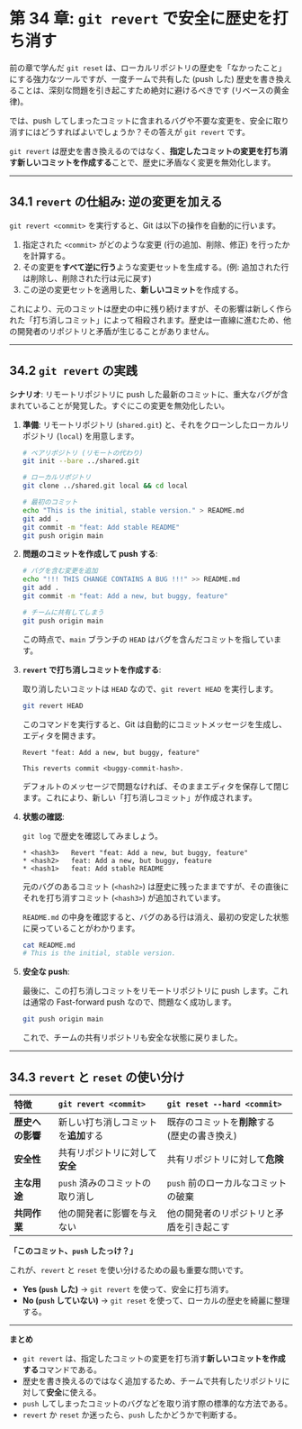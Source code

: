 # 第 34 章: `git revert` で安全に歴史を打ち消す

前の章で学んだ `git reset` は、ローカルリポジトリの歴史を「なかったこと」にする強力なツールですが、一度チームで共有した (push した) 歴史を書き換えることは、深刻な問題を引き起こすため絶対に避けるべきです (リベースの黄金律)。

では、push してしまったコミットに含まれるバグや不要な変更を、安全に取り消すにはどうすればよいでしょうか？その答えが `git revert` です。

`git revert` は歴史を書き換えるのではなく、**指定したコミットの変更を打ち消す新しいコミットを作成する**ことで、歴史に矛盾なく変更を無効化します。

---
## 34.1 `revert` の仕組み: 逆の変更を加える

`git revert <commit>` を実行すると、Git は以下の操作を自動的に行います。

1.  指定された `<commit>` がどのような変更 (行の追加、削除、修正) を行ったかを計算する。
2.  その変更を**すべて逆に行う**ような変更セットを生成する。(例: 追加された行は削除し、削除された行は元に戻す)
3.  この逆の変更セットを適用した、**新しいコミット**を作成する。

これにより、元のコミットは歴史の中に残り続けますが、その影響は新しく作られた「打ち消しコミット」によって相殺されます。歴史は一直線に進むため、他の開発者のリポジトリと矛盾が生じることがありません。

---
## 34.2 `git revert` の実践

**シナリオ**: リモートリポジトリに push した最新のコミットに、重大なバグが含まれていることが発覚した。すぐにこの変更を無効化したい。

1.  **準備**: リモートリポジトリ (`shared.git`) と、それをクローンしたローカルリポジトリ (`local`) を用意します。

    ```bash
    # ベアリポジトリ (リモートの代わり)
    git init --bare ../shared.git

    # ローカルリポジトリ
    git clone ../shared.git local && cd local

    # 最初のコミット
    echo "This is the initial, stable version." > README.md
    git add .
    git commit -m "feat: Add stable README"
    git push origin main
    ```

2.  **問題のコミットを作成して push する**:

    ```bash
    # バグを含む変更を追加
    echo "!!! THIS CHANGE CONTAINS A BUG !!!" >> README.md
    git add .
    git commit -m "feat: Add a new, but buggy, feature"

    # チームに共有してしまう
    git push origin main
    ```

    この時点で、`main` ブランチの `HEAD` はバグを含んだコミットを指しています。

3.  **`revert` で打ち消しコミットを作成する**:

    取り消したいコミットは `HEAD` なので、`git revert HEAD` を実行します。

    ```bash
    git revert HEAD
    ```

    このコマンドを実行すると、Git は自動的にコミットメッセージを生成し、エディタを開きます。

    ```
    Revert "feat: Add a new, but buggy, feature"

    This reverts commit <buggy-commit-hash>.
    ```

    デフォルトのメッセージで問題なければ、そのままエディタを保存して閉じます。これにより、新しい「打ち消しコミット」が作成されます。

4.  **状態の確認**:

    `git log` で歴史を確認してみましょう。

    ```
    * <hash3>   Revert "feat: Add a new, but buggy, feature"
    * <hash2>   feat: Add a new, but buggy, feature
    * <hash1>   feat: Add stable README
    ```

    元のバグのあるコミット (`<hash2>`) は歴史に残ったままですが、その直後にそれを打ち消すコミット (`<hash3>`) が追加されています。

    `README.md` の中身を確認すると、バグのある行は消え、最初の安定した状態に戻っていることがわかります。

    ```bash
    cat README.md
    # This is the initial, stable version.
    ```

5.  **安全な push**:

    最後に、この打ち消しコミットをリモートリポジトリに push します。これは通常の Fast-forward push なので、問題なく成功します。

    ```bash
    git push origin main
    ```

    これで、チームの共有リポジトリも安全な状態に戻りました。

---
## 34.3 `revert` と `reset` の使い分け

| 特徴           | `git revert <commit>`                                | `git reset --hard <commit>`                                 |
| :------------- | :--------------------------------------------------- | :---------------------------------------------------------- |
| **歴史への影響** | 新しい打ち消しコミットを**追加**する                 | 既存のコミットを**削除**する (歴史の書き換え)               |
| **安全性**     | 共有リポジトリに対して**安全**                       | 共有リポジトリに対して**危険**                              |
| **主な用途**   | `push` 済みのコミットの取り消し                      | `push` 前のローカルなコミットの破棄                         |
| **共同作業**   | 他の開発者に影響を与えない                           | 他の開発者のリポジトリと矛盾を引き起こす                    |

**「このコミット、`push` したっけ？」**

これが、`revert` と `reset` を使い分けるための最も重要な問いです。

- **Yes (`push` した)** → `git revert` を使って、安全に打ち消す。
- **No (`push` していない)** → `git reset` を使って、ローカルの歴史を綺麗に整理する。

---
**まとめ**

- `git revert` は、指定したコミットの変更を打ち消す**新しいコミットを作成する**コマンドである。
- 歴史を書き換えるのではなく追加するため、チームで共有したリポジトリに対して**安全**に使える。
- `push` してしまったコミットのバグなどを取り消す際の標準的な方法である。
- `revert` か `reset` か迷ったら、`push` したかどうかで判断する。
